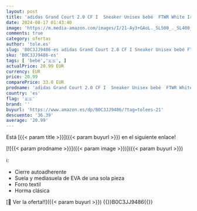```yaml
---
layout: post
title: 'adidas Grand Court 2.0 CF I  Sneaker Unisex bebé  FTWR White Iridescent Grey Two  24 EU'
date: 2024-08-17 01:43:40
image: 'https://m.media-amazon.com/images/I/21-Ay3+GAoL._SL500_._SL400_.jpg'
comments: true
category: ofertas
author: 'tole.es'
slug: 'B0C3JJ9486-es adidas Grand Court 2.0 CF I Sneaker Unisex bebé FTWR White...'
sku: 'B0C3JJ9486-es'
tags: [ 'bebé','🇪🇸', ]
actualPrice: 20.99 EUR
currency: EUR
price: 20.99
comparePrice: 33.0 EUR
prodname: 'adidas Grand Court 2.0 CF I  Sneaker Unisex bebé  FTWR White Iridescent Grey Two  24 EU'
country: 'es'
flag: '🇪🇸'
brand: ''
buyurl: 'https://www.amazon.es/dp/B0C3JJ9486/?tag=tolees-21'
descuento: '36.39'
average: '20.99'
---
```


Está [{{< param title >}}]({{< param buyurl >}}) en el siguiente enlace!

[![{{< param prodname >}}]({{< param image >}})]({{< param buyurl >}})

ℹ️:

- Cierre autoadherente
- Suela y mediasuela de EVA de una sola pieza
- Forro textil
- Horma clásica

[🛒 Ver la oferta!!]({{< param buyurl >}})
{{<world>}}B0C3JJ9486{{</world>}}
